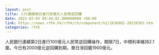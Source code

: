 ```yaml
---
layout: post
title: 人行連續兩日進行百億元人民幣逆回購
date: 2022-03-03 09:44:01.000000000 +08:00
link: https://news.rthk.hk/rthk/ch/component/k2/1636882-20220303.htm
categories: rthk
---
```


人民銀行連續第2日進行100億元人民幣逆回購操作，期限7日，中標利率維持2.1厘。今日有2000億元逆回購到期，單日淨回籠1900億元。
